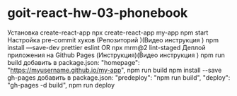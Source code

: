 # goit-react-hw-03-phonebook
 Установка create-react-app
npx create-react-app my-app
npm start
 Настройка pre-commit хуков (Репозиторий )(Видео инструкция )
npm install —save-dev prettier eslint OR npx mrm@2 lint-staged
Деплой приложения на Github Pages (Инструкция)(Видео инструкция )
npm run build
добавить в package.json:
"homepage": "https://myusername.github.io/my-app", 
npm run build
npm install --save gh-pages
добавить в package.json:
"predeploy": "npm run build",
"deploy": "gh-pages -d build",
npm run deploy